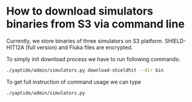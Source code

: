 # How to download simulators binaries from S3 via command line

Currently, we store binaries of three simulators on S3 platform. SHIELD-HIT12A (full version) and Fluka files are encrypted.

To simply init download process we have to run following commands:

```bash
./yaptide/admin/simulators.py download-shieldhit --dir bin
```

To get full instruction of command usage we can type
```bash
./yaptide/admin/simulators.py
```

